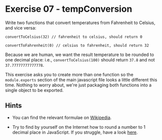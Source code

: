 # Exercise 07 - tempConversion

Write two functions that convert temperatures from Fahrenheit to Celsius, and
vice versa:
```
convertToCelsius(32) // fahrenheit to celsius, should return 0

convertToFahrenheit(0) // celsius to fahrenheit, should return 32
```

Because we are human, we want the result temperature to be rounded to one
decimal place: i.e., `convertToCelsius(100)` should return `37.8` and not
`37.77777777777778`.

This exercise asks you to create more than one function so the `module.exports`
section of the main javascript file looks a little different this time. Nothing
to worry about, we're just packaging both functions into a single object to be
exported.

## Hints
- You can find the relevant formulae on [Wikipedia](https://en.wikipedia.org/wiki/Conversion_of_units_of_temperature).

- Try to find by yourself on the Internet how to round a number to 1 decimal
  place in JavaScript. If you struggle, have a look [here](https://stackoverflow.com/q/7342957/5433628).
